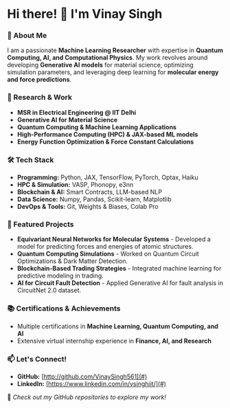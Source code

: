 # Hi there! 👋 I'm Vinay Singh

### 🚀 About Me
I am a passionate **Machine Learning Researcher** with expertise in **Quantum Computing, AI, and Computational Physics**. My work revolves around developing **Generative AI models** for material science, optimizing simulation parameters, and leveraging deep learning for **molecular energy and force predictions**.

### 🔬 Research & Work
- **MSR in Electrical Engineering @ IIT Delhi**
- **Generative AI for Material Science**
- **Quantum Computing & Machine Learning Applications**
- **High-Performance Computing (HPC) & JAX-based ML models**
- **Energy Function Optimization & Force Constant Calculations**

### 🛠️ Tech Stack
- **Programming:** Python, JAX, TensorFlow, PyTorch, Optax, Haiku
- **HPC & Simulation:** VASP, Phonopy, e3nn
- **Blockchain & AI:** Smart Contracts, LLM-based NLP
- **Data Science:** Numpy, Pandas, Scikit-learn, Matplotlib
- **DevOps & Tools:** Git, Weights & Biases, Colab Pro

### 📌 Featured Projects
- **Equivariant Neural Networks for Molecular Systems** - Developed a model for predicting forces and energies of atomic structures.
- **Quantum Computing Simulations** - Worked on Quantum Circuit Optimizations & Dark Matter Detection.
- **Blockchain-Based Trading Strategies** - Integrated machine learning for predictive modeling in trading.
- **AI for Circuit Fault Detection** - Applied Generative AI for fault analysis in CircuitNet 2.0 dataset.

### 📚 Certifications & Achievements
- Multiple certifications in **Machine Learning, Quantum Computing, and AI**
- Extensive virtual internship experience in **Finance, AI, and Research**

### 📫 Let's Connect!
- **GitHub:** [http://github.com/VinaySingh561](#)
- **LinkedIn:** [https://www.linkedin.com/in/vsinghiit/](#)

🔗 *Check out my GitHub repositories to explore my work!*

